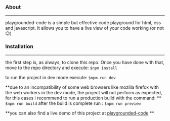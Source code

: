 ### About

------------


playgrounded-code is a simple but effective code playground for html, css and javascript. It allows you to have a live view of your code working (or not 😉)

### Installation

------------


the first step is, as always, to clone this repo. Once you have done with that, move to the repo directory and execute:
`$npm install`

to run the project in dev mode execute:
`$npm run dev`

**due to an incompatibility of some web browsers like mozilla firefox with the web workers in the dev mode, the project will not perform as expected, for this cases i recommend to run a production build with the command:  **
`$npm run build`
after the build is complete run :
`$npm run preview`

**you can also find a live demo of this project at [playgrounded-code](https://playgrounded-code.vercel.app "playgrounded-code") **

